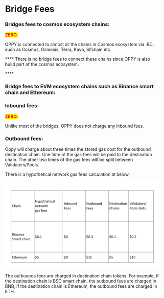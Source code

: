 # Bridge Fees

### **Bridges fees to cosmos ecosystem chains:**

<mark style="color:red;">**ZERO.**</mark>

OPPY is connected to almost all the chains in Cosmos ecosystem via IBC, such as Cosmos, Osmosis, Terra, Kava, Sifchain etc.    &#x20;

&#x20;**** There is no bridge fees to connect these chains since OPPY is also build part of the cosmos ecosystem.

&#x20;****&#x20;

### **Bridge fees to EVM ecosystem chains such as Binance smart chain and Ethereum:**

### &#x20;**Inbound fees:**&#x20;

<mark style="color:red;">**ZERO.**</mark>

&#x20;Unlike most of the bridges, OPPY does not charge any inbound fees.

### &#x20;**Outbound fees:**

Oppy will charge about three times the stored gas cost for the outbound destination chain.  One time of the gas fees will be paid to the destination chain. The other two times of the gas fees will be split between Validators/Pools.

There is a hypothetical network gas fees calculation at below.&#x20;

![](../../.gitbook/assets/gasfees1.png)

The outbounds fees are charged in destination chain tokens.  For example, if the destination chain is BSC smart chain, the outbound fees are charged in BNB,  if the destination chain is Ethereum, the outbound fees are charged in ETH.
